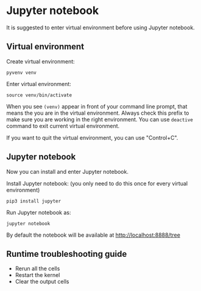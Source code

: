 # Jupyter notebook

It is suggested to enter virtual environment before using Jupyter notebook.

## Virtual environment

Create virtual environment:

```
pyvenv venv
```



Enter virtual environment:

```
source venv/bin/activate
```

When you see `(venv)` appear in front of your command line prompt, that means the you are in the virtual environment. Always check this prefix to make sure you are working in the right environment. You can use `deactive` command to exit current virtual environment.

If you want to quit the virtual environment, you can use "Control+C".

## Jupyter notebook

Now you can install and enter Jupyter notebook.

Install Jupyter notebook: \(you only need to do this once for every virtual environment\)

```
pip3 install jupyter
```

Run Jupyter notebook as:

```
jupyter notebook
```

By default the notebook will be available at [http://localhost:8888/tree](http://localhost:8888/tree)

## Runtime troubleshooting guide

* Rerun all the cells
* Restart the kernel
* Clear the output cells

